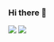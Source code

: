 ### Hi there 👋


![](https://github-readme-stats.vercel.app/api?username=juniyadi&count_private=true&show_icons=true&show_owner=true)
![](https://github-readme-stats.vercel.app/api/top-langs/?username=juniyadi)

<!--
**JuniYadi/JuniYadi** is a ✨ _special_ ✨ repository because its `README.md` (this file) appears on your GitHub profile.

Here are some ideas to get you started:

- 🔭 I’m currently working on ...
- 🌱 I’m currently learning ...
- 👯 I’m looking to collaborate on ...
- 🤔 I’m looking for help with ...
- 💬 Ask me about ...
- 📫 How to reach me: ...
- 😄 Pronouns: ...
- ⚡ Fun fact: ...
-->
